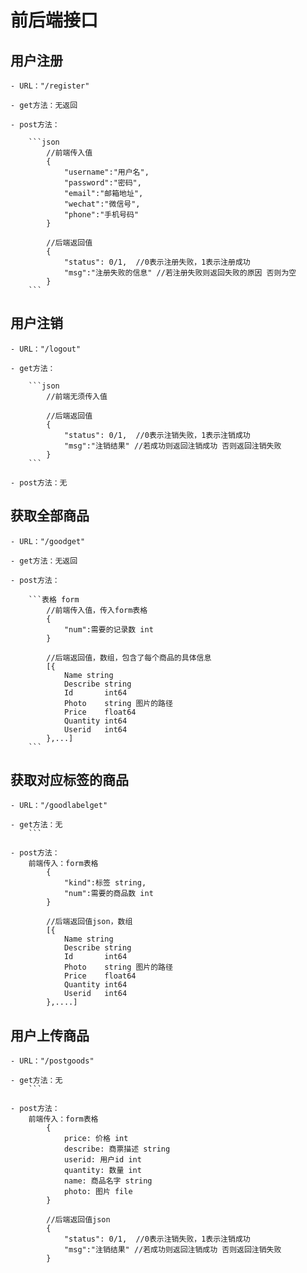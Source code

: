 # 前后端接口

## 用户注册

    - URL："/register"

    - get方法：无返回

    - post方法：

        ```json
            //前端传入值
            {
                "username":"用户名",
                "password":"密码",
                "email":"邮箱地址",
                "wechat":"微信号",
                "phone":"手机号码"
            }

            //后端返回值
            {
                "status": 0/1,  //0表示注册失败，1表示注册成功
                "msg":"注册失败的信息" //若注册失败则返回失败的原因 否则为空
            }
        ```



## 用户注销

    - URL："/logout"

    - get方法：

        ```json
            //前端无须传入值

            //后端返回值
            {
                "status": 0/1,  //0表示注销失败，1表示注销成功
                "msg":"注销结果" //若成功则返回注销成功 否则返回注销失败
            }
        ```

    - post方法：无

## 获取全部商品

    - URL："/goodget"

    - get方法：无返回

    - post方法：

        ```表格 form
            //前端传入值，传入form表格
            {
                "num":需要的记录数 int
            }

            //后端返回值，数组，包含了每个商品的具体信息
            [{
                Name string 
                Describe string 
                Id       int64 
                Photo    string 图片的路径
                Price    float64
                Quantity int64 
                Userid   int64
            },...]
        ```

## 获取对应标签的商品

    - URL："/goodlabelget"

    - get方法：无
        ```

    - post方法：
        前端传入：form表格
            {
                "kind":标签 string,
                "num":需要的商品数 int
            }

            //后端返回值json，数组
            [{
                Name string 
                Describe string 
                Id       int64 
                Photo    string 图片的路径
                Price    float64
                Quantity int64 
                Userid   int64
            },....]

## 用户上传商品

    - URL："/postgoods"

    - get方法：无
        ```

    - post方法：
        前端传入：form表格
            {
                price: 价格 int
                describe: 商票描述 string
                userid: 用户id int
                quantity: 数量 int
                name: 商品名字 string
                photo: 图片 file
            }

            //后端返回值json
            {
                "status": 0/1,  //0表示注销失败，1表示注销成功
                "msg":"注销结果" //若成功则返回注销成功 否则返回注销失败
            }